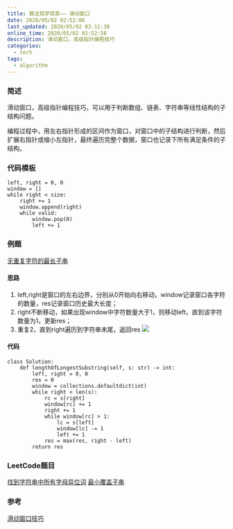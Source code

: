 ```yaml
---
title: 算法现学现卖—— 滑动窗口
date: 2020/05/02 02:52:06
last_updated: 2020/05/02 03:11:30
online_time: 2020/05/02 02:52:58
description: 滑动窗口，高级指针编程技巧
categories:
  - tech
tags:
  - algorithm
---
```


### 简述
滑动窗口，高级指针编程技巧，可以用于判断数组、链表、字符串等线性结构的子结构问题。

编程过程中，用左右指针形成的区间作为窗口，对窗口中的子结构进行判断，然后扩展右指针或缩小左指针，最终遍历完整个数据，窗口也记录下所有满足条件的子结构。

### 代码模板
```python3
left, right = 0, 0
window = []
while right < size:
	right += 1
	window.append(right)
	while valid:
		window.pop(0)
		left += 1
```

### 例题
[无重复字符的最长子串](https://leetcode-cn.com/problems/longest-substring-without-repeating-characters/)
#### 思路
1. left,right是窗口的左右边界，分别从0开始向右移动，window记录窗口各字符的数量，res记录窗口历史最大长度；
2. right不断移动，如果出现window中字符数量大于1，则移动left，直到该字符数量为1，更新res；
3. 重复2，直到right遍历到字符串末尾，返回res
![](https://img.yangrunwei.com/article-img/20200502/f5b4b4fd-b5da-4d7e-b076-f73170919c2d--滑动窗口.jpg)
#### 代码
```python3
class Solution:
    def lengthOfLongestSubstring(self, s: str) -> int:
        left, right = 0, 0
        res = 0
        window = collections.defaultdict(int)
        while right < len(s):
            rc = s[right]
            window[rc] += 1
            right += 1
            while window[rc] > 1:
                lc = s[left]
                window[lc] -= 1
                left += 1
            res = max(res, right - left)
        return res
```

### LeetCode题目
[找到字符串中所有字母异位词](https://leetcode-cn.com/problems/find-all-anagrams-in-a-string/)
[最小覆盖子串](https://leetcode-cn.com/problems/minimum-window-substring/)

### 参考
[滑动窗口技巧](https://github.com/labuladong/fucking-algorithm/blob/master/%E7%AE%97%E6%B3%95%E6%80%9D%E7%BB%B4%E7%B3%BB%E5%88%97/%E6%BB%91%E5%8A%A8%E7%AA%97%E5%8F%A3%E6%8A%80%E5%B7%A7.md)

